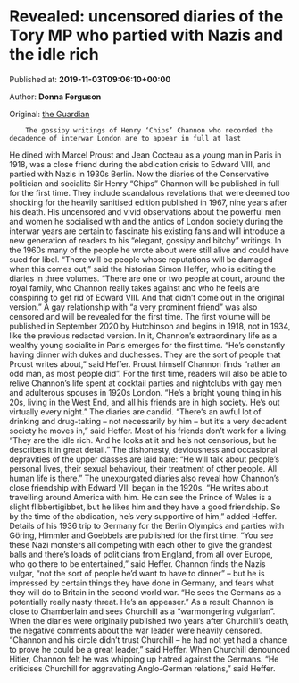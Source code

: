 
# Revealed: uncensored diaries of the Tory MP who partied with Nazis and the idle rich

Published at: **2019-11-03T09:06:10+00:00**

Author: **Donna Ferguson**

Original: [the Guardian](https://www.theguardian.com/society/2019/nov/03/unexpurgated-diaries-chips-channon-interwar-decadence)


        The gossipy writings of Henry ‘Chips’ Channon who recorded the decadence of interwar London are to appear in full at last
      
He dined with Marcel Proust and Jean Cocteau as a young man in Paris in 1918, was a close friend during the abdication crisis to Edward VIII, and partied with Nazis in 1930s Berlin.
Now the diaries of the Conservative politician and socialite Sir Henry “Chips” Channon will be published in full for the first time. They include scandalous revelations that were deemed too shocking for the heavily sanitised edition published in 1967, nine years after his death.
His uncensored and vivid observations about the powerful men and women he socialised with and the antics of London society during the interwar years are certain to fascinate his existing fans and will introduce a new generation of readers to his “elegant, gossipy and bitchy” writings.
In the 1960s many of the people he wrote about were still alive and could have sued for libel. “There will be people whose reputations will be damaged when this comes out,” said the historian Simon Heffer, who is editing the diaries in three volumes.
“There are one or two people at court, around the royal family, who Channon really takes against and who he feels are conspiring to get rid of Edward VIII. And that didn’t come out in the original version.” A gay relationship with “a very prominent friend” was also censored and will be revealed for the first time.
The first volume will be published in September 2020 by Hutchinson and begins in 1918, not in 1934, like the previous redacted version. In it, Channon’s extraordinary life as a wealthy young socialite in Paris emerges for the first time. “He’s constantly having dinner with dukes and duchesses. They are the sort of people that Proust writes about,” said Heffer. Proust himself Channon finds “rather an odd man, as most people did”.
For the first time, readers will also be able to relive Channon’s life spent at cocktail parties and nightclubs with gay men and adulterous spouses in 1920s London. “He’s a bright young thing in his 20s, living in the West End, and all his friends are in high society. He’s out virtually every night.”
The diaries are candid. “There’s an awful lot of drinking and drug-taking – not necessarily by him – but it’s a very decadent society he moves in,” said Heffer. Most of his friends don’t work for a living. “They are the idle rich. And he looks at it and he’s not censorious, but he describes it in great detail.”
The dishonesty, deviousness and occasional depravities of the upper classes are laid bare: “He will talk about people’s personal lives, their sexual behaviour, their treatment of other people. All human life is there.”
The unexpurgated diaries also reveal how Channon’s close friendship with Edward VIII began in the 1920s. “He writes about travelling around America with him. He can see the Prince of Wales is a slight flibbertigibbet, but he likes him and they have a good friendship. So by the time of the abdication, he’s very supportive of him,” added Heffer.
Details of his 1936 trip to Germany for the Berlin Olympics and parties with Göring, Himmler and Goebbels are published for the first time. “You see these Nazi monsters all competing with each other to give the grandest balls and there’s loads of politicians from England, from all over Europe, who go there to be entertained,” said Heffer. Channon finds the Nazis vulgar, “not the sort of people he’d want to have to dinner” – but he is impressed by certain things they have done in Germany, and fears what they will do to Britain in the second world war. “He sees the Germans as a potentially really nasty threat. He’s an appeaser.”
As a result Channon is close to Chamberlain and sees Churchill as a “warmongering vulgarian”. When the diaries were originally published two years after Churchill’s death, the negative comments about the war leader were heavily censored.
“Channon and his circle didn’t trust Churchill – he had not yet had a chance to prove he could be a great leader,” said Heffer. When Churchill denounced Hitler, Channon felt he was whipping up hatred against the Germans. “He criticises Churchill for aggravating Anglo-German relations,” said Heffer.
